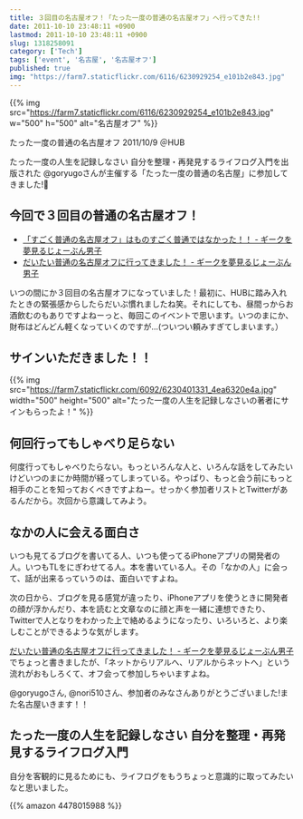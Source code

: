 ```yaml
---
title: ３回目の名古屋オフ！「たった一度の普通の名古屋オフ」へ行ってきた!!
date: 2011-10-10 23:48:11 +0900
lastmod: 2011-10-10 23:48:11 +0900
slug: 1318258091
category: ['Tech']
tags: ['event', '名古屋', '名古屋オフ']
published: true
img: "https://farm7.staticflickr.com/6116/6230929254_e101b2e843.jpg"
---
```


{{% img src="https://farm7.staticflickr.com/6116/6230929254_e101b2e843.jpg" w="500" h="500" alt="名古屋オフ" %}}

たった一度の普通の名古屋オフ 2011/10/9 ＠HUB

たった一度の人生を記録しなさい 自分を整理・再発見するライフログ入門を出版された @goryugoさんが主催する「たった一度の普通の名古屋」に参加してきました!


## 今回で３回目の普通の名古屋オフ！

- <a href="https://www.meganii.com/blog/2010/11/23/1290469042">「すごく普通の名古屋オフ」はものすごく普通ではなかった！！ - ギークを夢見るじょーぶん男子</a>
- <a href="https://www.meganii.com/blog/2011/02/28/1298901505">だいたい普通の名古屋オフに行ってきました！ - ギークを夢見るじょーぶん男子</a>

いつの間にか３回目の名古屋オフになっていました！最初に、HUBに踏み入れたときの緊張感からしたらだいぶ慣れましたね笑。それにしても、昼間っからお酒飲むのもありですよねーっと、毎回このイベントで思います。いつのまにか、財布はどんどん軽くなっていくのですが...(ついつい頼みすぎてしまいます。）

## サインいただきました！！

{{% img src="https://farm7.staticflickr.com/6092/6230401331_4ea6320e4a.jpg" width="500" height="500" alt="たった一度の人生を記録しなさいの著者にサインもらったよ！" %}}


## 何回行ってもしゃべり足らない

何度行ってもしゃべりたらない。もっといろんな人と、いろんな話をしてみたいけどいつのまにか時間が経ってしまっている。やっぱり、もっと会う前にもっと相手のことを知っておくべきですよねー。せっかく参加者リストとTwitterがあるんだから。次回から意識してみよう。

## なかの人に会える面白さ
いつも見てるブログを書いてる人、いつも使ってるiPhoneアプリの開発者の人。いつもTLをにぎわせてる人。本を書いている人。その「なかの人」に会って、話が出来るっていうのは、面白いですよね。

次の日から、ブログを見る感覚が違ったり、iPhoneアプリを使うときに開発者の顔が浮かんだり、本を読むと文章なのに顔と声を一緒に連想できたり、Twitterで人となりをわかった上で絡めるようになったり、いろいろと、より楽しむことができるような気がします。

<a href="https://www.meganii.com/blog/2011/02/28/1298901505">だいたい普通の名古屋オフに行ってきました！ - ギークを夢見るじょーぶん男子</a>でちょっと書きましたが、「ネットからリアルへ、リアルからネットへ」という流れがおもしろくて、オフ会って参加しちゃいますよね。


@goryugoさん, @nori510さん、参加者のみなさんありがとうございました!また名古屋いきます！！



## たった一度の人生を記録しなさい  自分を整理・再発見するライフログ入門

自分を客観的に見るためにも、ライフログをもうちょっと意識的に取ってみたいなと思いました。


{{% amazon 4478015988 %}}